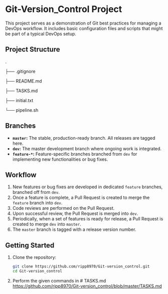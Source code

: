 # Git-Version_Control Project

This project serves as a demonstration of Git best practices for managing a DevOps workflow. It includes basic configuration files and scripts that might be part of a typical DevOps setup.

## Project Structure

.

├── .gitignore

├── README.md

├── TASKS.md

├── initial.txt

└── pipeline.sh

## Branches

* **`master`:** The stable, production-ready branch. All releases are tagged here.
* **`dev`:** The master development branch where ongoing work is integrated.
* **`feature-*`:** Feature-specific branches branched from `dev` for implementing new functionalities or bug fixes.

## Workflow

1.  New features or bug fixes are developed in dedicated `feature` branches, branched off from `dev`.
2.  Once a feature is complete, a Pull Request is created to merge the `feature` branch into `dev`.
3.  Code reviews are performed on the Pull Request.
4.  Upon successful review, the Pull Request is merged into `dev`.
5.  Periodically, when a set of features is ready for release, a Pull Request is created to merge `dev` into `master`.
6.  The `master` branch is tagged with a release version number.

## Getting Started

1.  Clone the repository:
    ```bash
    git clone https://github.com/ripp8970/Git-version_control.git
    cd Git-version_control
    ```
2. Perform the given commands in # TASKS.md https://github.com/ripp8970/Git-version_control/blob/master/TASKS.md